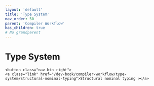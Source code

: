 ```yaml
---
layout: 'default'
title: 'Type System'
nav_order: 50
parent: 'Compiler Workflow'
has_children: true
# No grandparent
---
```


# Type System
<div class="nav-btn-block">
    
    <button class="nav-btn right">
    <a class="link" href="/dev-book/compiler-workflow/type-system/structural-nominal-typing">Structural nominal typing ></a>
</button>

</div>
